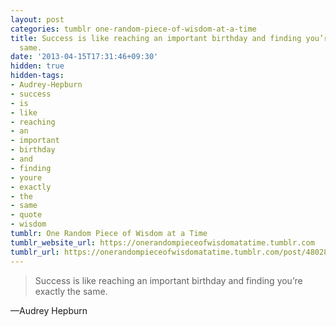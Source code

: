 ```yaml
---
layout: post
categories: tumblr one-random-piece-of-wisdom-at-a-time
title: Success is like reaching an important birthday and finding you’re exactly the
  same.
date: '2013-04-15T17:31:46+09:30'
hidden: true
hidden-tags:
- Audrey-Hepburn
- success
- is
- like
- reaching
- an
- important
- birthday
- and
- finding
- youre
- exactly
- the
- same
- quote
- wisdom
tumblr: One Random Piece of Wisdom at a Time
tumblr_website_url: https://onerandompieceofwisdomatatime.tumblr.com
tumblr_url: https://onerandompieceofwisdomatatime.tumblr.com/post/48028924470/success-is-like-reaching-an-important-birthday-and
---
```

> Success is like reaching an important birthday and finding you’re exactly the same.

—Audrey Hepburn
